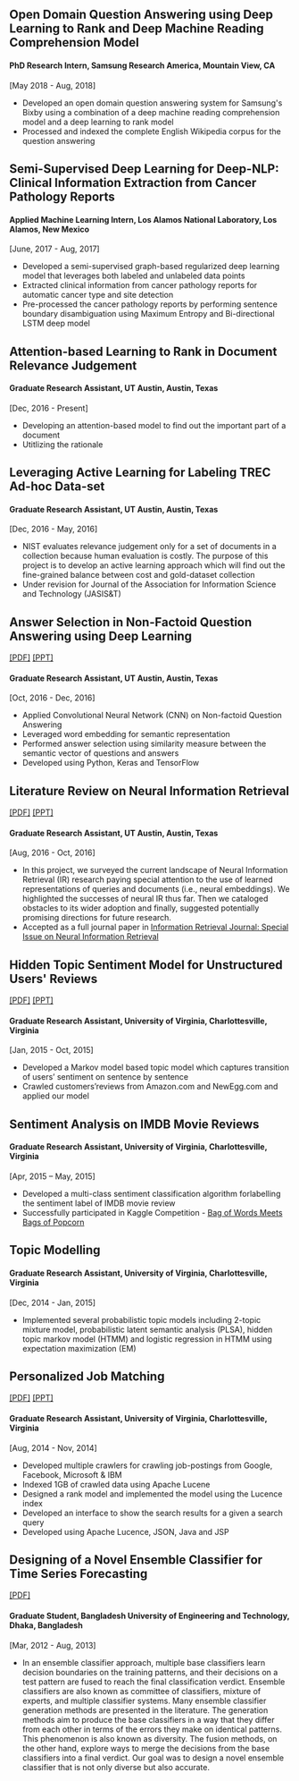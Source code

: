 ## Open Domain Question Answering using Deep Learning to Rank and Deep Machine Reading Comprehension Model
#### PhD Research Intern, Samsung Research America, Mountain View, CA
[May 2018 - Aug, 2018]

- Developed an open domain question answering system for Samsung's Bixby using a combination of a deep machine reading comprehension model and a deep learning to rank model
- Processed and indexed the complete English Wikipedia corpus for the question answering

## Semi-Supervised Deep Learning for Deep-NLP: Clinical Information Extraction from Cancer Pathology Reports
#### Applied Machine Learning Intern, Los Alamos National Laboratory, Los Alamos, New Mexico
[June, 2017 - Aug, 2017]

- Developed a semi-supervised graph-based regularized deep learning model that leverages both labeled and unlabeled data points
- Extracted clinical information from cancer pathology reports for automatic cancer type and site detection 
- Pre-processed the cancer pathology reports by performing sentence boundary disambiguation using Maximum Entropy and Bi-directional LSTM deep model

## Attention-based Learning to Rank in Document Relevance Judgement   
#### Graduate Research Assistant, UT Austin, Austin, Texas 
[Dec, 2016 - Present]   

- Developing an attention-based model to find out the important part of a document
- Utitlizing the rationale 

## Leveraging Active Learning for Labeling TREC Ad-hoc Data-set
#### Graduate Research Assistant, UT Austin, Austin, Texas
[Dec, 2016 - May, 2016]

- NIST evaluates relevance judgement only for a set of documents in a collection because human evaluation is costly. The purpose of this project is to develop an active learning approach which will find out the fine-grained balance between cost and gold-dataset collection
- Under revision for Journal of the Association for Information Science and Technology (JASIS&T)

## Answer Selection in Non-Factoid Question Answering using Deep Learning
[[PDF]](/paper/deep-non-factoid-qa.pdf) [[PPT]](/paper/QA_Task.pdf)
#### Graduate Research Assistant, UT Austin, Austin, Texas
[Oct, 2016 - Dec, 2016]

- Applied Convolutional Neural Network (CNN) on Non-factoid Question Answering
- Leveraged word embedding for semantic representation 
- Performed answer selection using similarity measure between the semantic vector of questions and answers
- Developed using Python, Keras and TensorFlow

## Literature Review on Neural Information Retrieval
[[PDF]](https://arxiv.org/abs/1611.06792) [[PPT]](http://www.slideshare.net/mattlease/deep-learning-for-information-retrieval-models-progress-opportunities)
#### Graduate Research Assistant, UT Austin, Austin, Texas
[Aug, 2016 - Oct, 2016]

- In this project, we surveyed the current landscape of Neural Information Retrieval (IR) research paying special attention to the use of learned representations of queries and documents (i.e., neural embeddings). We highlighted the successes of neural IR thus far. Then we cataloged obstacles to its wider adoption and finally, suggested potentially promising directions for future research.
- Accepted as a full journal paper in [Information Retrieval Journal: Special Issue on Neural Information Retrieval](https://link.springer.com/article/10.1007%2Fs10791-017-9321-y)

## Hidden Topic Sentiment Model for Unstructured Users' Reviews
[[PDF]](http://dl.acm.org/citation.cfm?id=2883072) [[PPT]](/paper/mustafiz-WWW16-v1.pptx) 
#### Graduate Research Assistant, University of Virginia, Charlottesville, Virginia
[Jan, 2015 - Oct, 2015]

- Developed a Markov model based topic model which captures transition of users’ sentiment on sentence by sentence
- Crawled customers’reviews from Amazon.com and NewEgg.com and applied our model

## Sentiment Analysis on IMDB Movie Reviews 
#### Graduate Research Assistant, University of Virginia, Charlottesville, Virginia
[Apr, 2015 – May, 2015]

- Developed a multi-class sentiment classification algorithm forlabelling the sentiment label of IMDB movie review
- Successfully participated in Kaggle Competition - [Bag of Words Meets Bags of Popcorn](https://www.kaggle.com/c/word2vec-nlp-tutorial/leaderboard)

## Topic Modelling
#### Graduate Research Assistant, University of Virginia, Charlottesville, Virginia
[Dec, 2014 - Jan, 2015]

- Implemented several probabilistic topic models including 2-topic mixture model, probabilistic latent semantic analysis (PLSA), hidden topic markov model (HTMM) and logistic regression in HTMM using expectation maximization (EM)

## Personalized Job Matching 
[[PDF]](/paper/Personalized_Job_Matching.pdf) [[PPT]](/paper/Personalized_Job_Matching.ppt)
#### Graduate Research Assistant, University of Virginia, Charlottesville, Virginia
[Aug, 2014 - Nov, 2014]

- Developed multiple crawlers for crawling job-postings from Google, Facebook, Microsoft & IBM
- Indexed 1GB of crawled data using Apache Lucene
- Designed a rank model and implemented the model using the Lucence index
- Developed an interface to show the search results for a given a search query
- Developed using Apache Lucence, JSON, Java and JSP

## Designing of a Novel Ensemble Classifier for Time Series Forecasting 
[[PDF]](http://dx.doi.org/10.1109/TCYB.2015.2401038)
#### Graduate Student, Bangladesh University of Engineering and Technology, Dhaka, Bangladesh
[Mar, 2012 - Aug, 2013]

- In an ensemble classifier approach, multiple base classifiers learn decision boundaries on the training patterns, and their decisions on a test pattern are fused to reach the final classification verdict. Ensemble classifiers are also known as committee of classifiers, mixture of experts, and multiple classifier systems. Many ensemble classifier generation methods are presented in the literature. The generation methods aim to produce the base classifiers in a way that they differ from each other in terms of the errors they make on identical patterns. This phenomenon is also known as diversity. The fusion methods, on the other hand, explore ways to merge the decisions from the base classifiers into a final verdict. Our goal was to design a novel ensemble classifier that is not only diverse but also accurate.
